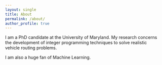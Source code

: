 ```yaml
---
layout: single
title: About
permalink: /about/
author_profile: true
---
```


I am a PhD candidate at the University of Maryland. My research concerns the
development of integer programming techniques to solve realistic vehicle
routing problems.

I am also a huge fan of Machine Learning.
